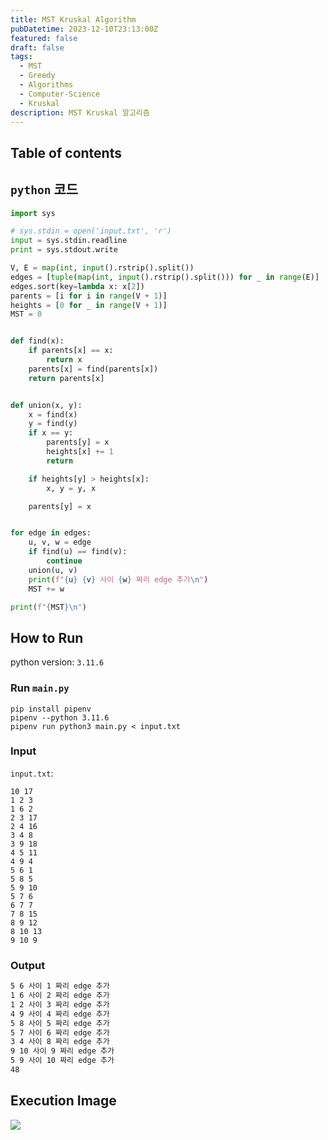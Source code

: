 ```yaml
---
title: MST Kruskal Algorithm
pubDatetime: 2023-12-10T23:13:00Z
featured: false
draft: false
tags:
  - MST
  - Greedy
  - Algorithms
  - Computer-Science
  - Kruskal
description: MST Kruskal 알고리즘
---
```


## Table of contents

## `python` 코드

```python
import sys

# sys.stdin = open('input.txt', 'r')
input = sys.stdin.readline
print = sys.stdout.write

V, E = map(int, input().rstrip().split())
edges = [tuple(map(int, input().rstrip().split())) for _ in range(E)]
edges.sort(key=lambda x: x[2])
parents = [i for i in range(V + 1)]
heights = [0 for _ in range(V + 1)]
MST = 0


def find(x):
    if parents[x] == x:
        return x
    parents[x] = find(parents[x])
    return parents[x]


def union(x, y):
    x = find(x)
    y = find(y)
    if x == y:
        parents[y] = x
        heights[x] += 1
        return

    if heights[y] > heights[x]:
        x, y = y, x

    parents[y] = x


for edge in edges:
    u, v, w = edge
    if find(u) == find(v):
        continue
    union(u, v)
    print(f"{u} {v} 사이 {w} 짜리 edge 추가\n")
    MST += w

print(f"{MST}\n")

```

## How to Run

python version: `3.11.6`

### Run `main.py`

```
pip install pipenv
pipenv --python 3.11.6
pipenv run python3 main.py < input.txt
```

### Input

`input.txt`:

```
10 17
1 2 3
1 6 2
2 3 17
2 4 16
3 4 8
3 9 18
4 5 11
4 9 4
5 6 1
5 8 5
5 9 10
5 7 6
6 7 7
7 8 15
8 9 12
8 10 13
9 10 9
```

### Output

```zsh
5 6 사이 1 짜리 edge 추가
1 6 사이 2 짜리 edge 추가
1 2 사이 3 짜리 edge 추가
4 9 사이 4 짜리 edge 추가
5 8 사이 5 짜리 edge 추가
5 7 사이 6 짜리 edge 추가
3 4 사이 8 짜리 edge 추가
9 10 사이 9 짜리 edge 추가
5 9 사이 10 짜리 edge 추가
48
```

## Execution Image

![](https://res.cloudinary.com/gyunseo-blog/image/upload/f_auto/v1702217695/image_ybvylt.png)
